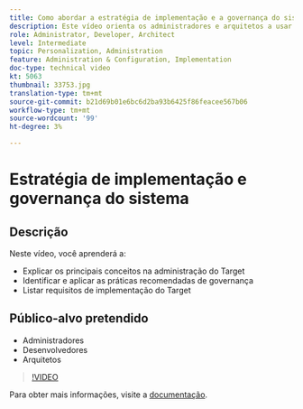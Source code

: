 ```yaml
---
title: Como abordar a estratégia de implementação e a governança do sistema
description: Este vídeo orienta os administradores e arquitetos a usar os principais conceitos na administração e implementação do Adobe Target. Assista a este vídeo para saber como identificar e aplicar as práticas recomendadas de governança e listar os requisitos de implementação do Target.
role: Administrator, Developer, Architect
level: Intermediate
topic: Personalization, Administration
feature: Administration & Configuration, Implementation
doc-type: technical video
kt: 5063
thumbnail: 33753.jpg
translation-type: tm+mt
source-git-commit: b21d69b01e6bc6d2ba93b6425f86feacee567b06
workflow-type: tm+mt
source-wordcount: '99'
ht-degree: 3%

---
```



# Estratégia de implementação e governança do sistema

## Descrição

Neste vídeo, você aprenderá a:

* Explicar os principais conceitos na administração do Target
* Identificar e aplicar as práticas recomendadas de governança
* Listar requisitos de implementação do Target

## Público-alvo pretendido

* Administradores
* Desenvolvedores
* Arquitetos

>[!VIDEO](https://video.tv.adobe.com/v/33753/?quality=12)

Para obter mais informações, visite a [documentação](https://docs.adobe.com/content/help/en/target/using/administer/administrating-target.html).
